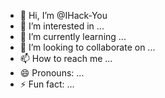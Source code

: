 - 👋 Hi, I’m @IHack-You
- 👀 I’m interested in ...
- 🌱 I’m currently learning ...
- 💞️ I’m looking to collaborate on ...
- 📫 How to reach me ...
- 😄 Pronouns: ...
- ⚡ Fun fact: ...

<!---
IHack-You/IHack-You is a ✨ special ✨ repository because its `README.md` (this file) appears on your GitHub profile.
You can click the Preview link to take a look at your changes.
--->
